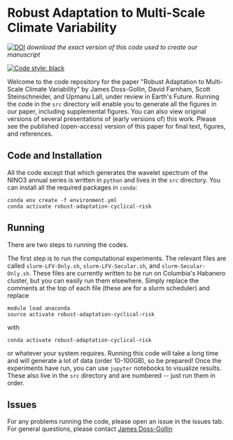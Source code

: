 # Robust Adaptation to Multi-Scale Climate Variability

[![DOI](https://zenodo.org/badge/121041561.svg)](https://zenodo.org/badge/latestdoi/121041561) *download the exact version of this code used to create our manuscript*

<a href="https://github.com/python/black"><img alt="Code style: black" src="https://img.shields.io/badge/code%20style-black-000000.svg"></a>



Welcome to the code repository for the paper "Robust Adaptation to Multi-Scale Climate Variability" by James Doss-Gollin, David Farnham, Scott Steinschneider, and Upmanu Lall, under review in Earth's Future.
Running the code in the `src` directory will enable you to generate all the figures in our paper, including supplemental figures.
You can also view original versions of several presentations of (early versions of) this work.
Please see the published (open-access) version of this paper for final text, figures, and references.


## Code and Installation

All the code except that which generates the wavelet spectrum of the NINO3 annual series is written in `python` and lives in the `src` directory.
You can install all the required packages in `conda`:

```
conda env create -f environment.yml
conda activate robust-adaptation-cyclical-risk
```

## Running

There are two steps to running the codes.

The first step is to run the computational experiments.
The relevant files are called `slurm-LFV-Only.sh`, `slurm-LFV-Secular.sh`, and `slurm-Secular-Only.sh`.
These files are currently written to be run on Columbia's Habanero cluster, but you can easily run them elsewhere.
Simply replace the comments at the top of each file (these are for a slurm scheduler) and replace

```
module load anaconda
source activate robust-adaptation-cyclical-risk
```

with

```
conda activate robust-adaptation-cyclical-risk
```

or whatever your system requires.
Running this code will take a long time and will generate a lot of data (order 10-100GB), so be prepared!
Once the experiments have run, you can use `jupyter` notebooks to visualize results.
These also live in the `src` directory and are numbered -- just run them in order.

## Issues

For any problems running the code, please open an issue in the issues tab.
For general questions, please contact [James Doss-Gollin](https://jamesdossgollin.me/)
